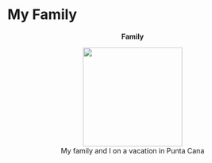 # My Family
<p align = "center"> 
  <b> Family </b>
</p>

<p align = "center" > 
<img width = "200" height = "200" src="images/family.jpg"><br>
  My family and I on a vacation in Punta Cana
</p>
